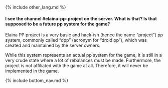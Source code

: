 {% include other_lang.md %}

#### I see the channel #elaina-pp-project on the server. What is that? Is that supposed to be a future pp system for the game?

Elaina PP project is a very basic and hack-ish (hence the name “project”) pp system, commonly called “dpp” (acronym for “droid pp”), which was created and maintained by the server owners.

While this system represents an actual pp system for the game, it is still in a very crude state where a lot of rebalances must be made. Furthermore, the project is not affiliated with the game at all. Therefore, it will never be implemented in the game.

<!-- Don't touch this part thank you -->
{% include bottom_nav.md %}
